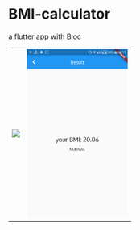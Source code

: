 # BMI-calculator
a flutter app with Bloc 

<div style="text-align: center"><table><tr>
<td style="text-align: center">
  <img src="https://i.imgur.com/1Xdsp92.gif" width="200"/>
</td>
  <td style="text-align: center">
<img src="https://raw.githubusercontent.com/RezaKardoost/BMI-calculator/master/Screenshots/Capture%2B_2019-08-08-02-13-43.png" width="200"/>
</td>
</tr></table></div>
